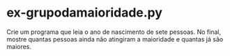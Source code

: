 # ex-grupodamaioridade.py
Crie um programa que leia o ano de nascimento de sete pessoas. No final, mostre quantas pessoas ainda não atingiram a maioridade e quantas já são maiores.
